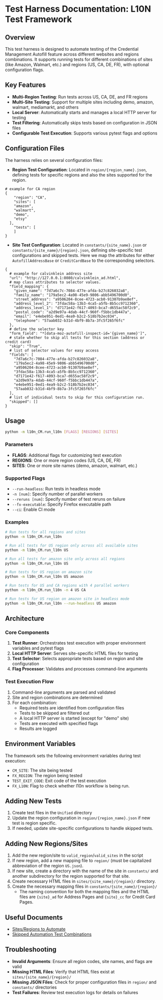 # Test Harness Documentation: L10N Test Framework

## Overview

This test harness is designed to automate testing of the Credential Management Autofill feature across different websites and regions combinations. It supports running tests for different combinations of sites (like Amazon, Walmart, etc.) and regions (US, CA, DE, FR), with optional configuration flags.

## Key Features

- **Multi-Region Testing**: Run tests across US, CA, DE, and FR regions
- **Multi-Site Testing**: Support for multiple sites including demo, amazon, walmart, mediamarkt, and others
- **Local Server**: Automatically starts and manages a local HTTP server for testing
- **Test Filtering**: Automatically skips tests based on configuration in JSON files
- **Configurable Test Execution**: Supports various pytest flags and options

## Configuration Files

The harness relies on several configuration files:

- **Region Test Configuration**: Located in `region/{region_name}.json`, defining tests for specific regions and also the sites supported for the region.
```aiignore
# example for CA region
{
    "region": "CA",
    "sites": [
    "amazon",
    "walmart",
    "demo",
    "etsy"
  ],
    "tests": [
    ]
}
```
- **Site Test Configuration**: Located in `constants/{site_name}.json` or `constants/{site_name}/{region}.json`, defining site-specific test configurations and skipped tests. Here we map the attributes for either `AutofillAddressBase` or `CreditCardBase` to the corresponding selectors.

```aiignore
{
  # example for calvinklein address site
  "url": "http://127.0.0.1:8080/calvinklein_ad.html",
  # map class attributes to selector values.
  "field_mapping": {
    "given_name": "7d7a6c7c-7084-477e-afda-b27c826032a8",
    "family_name": "179a5ec2-4a98-45e9-9806-abb5496700d0",
    "street_address": "a9506204-8cee-4723-acb0-91307b9ae8ef",
    "address_level_2": "3fdac58a-13b3-4ca5-a5fb-8b5cc9712360",
    "address_level_1": "d7171e42-f617-4093-bca7-d655ac58f2c9",
    "postal_code": "a2d9e97a-4dab-44cf-960f-f5bbc1db447a",
    "email": "e4ebe951-0ed1-4ea9-b2c2-518b7b2ec034",
    "telephone": "57aab032-b31d-4bf9-8b7a-3fc5f265f6fc"
  },
  # define the selector key
  "form_field": "*[data-moz-autofill-inspect-id='{given_name}']",
  # state whether to skip all tests for this section (address or credit card)
  "skip": "True",
  # list of selector values for easy access
  "fields": [
    "7d7a6c7c-7084-477e-afda-b27c826032a8",
    "179a5ec2-4a98-45e9-9806-abb5496700d0",
    "a9506204-8cee-4723-acb0-91307b9ae8ef",
    "3fdac58a-13b3-4ca5-a5fb-8b5cc9712360",
    "d7171e42-f617-4093-bca7-d655ac58f2c9",
    "a2d9e97a-4dab-44cf-960f-f5bbc1db447a",
    "e4ebe951-0ed1-4ea9-b2c2-518b7b2ec034",
    "57aab032-b31d-4bf9-8b7a-3fc5f265f6fc"
  ],
  # list of individual tests to skip for this configuration run.
  "skipped": []
}

```
## Usage

```bash
python -m l10n_CM.run_l10n [FLAGS] [REGIONS] [SITES]
```

### Parameters

- **FLAGS**: Additional flags for customizing test execution
- **REGIONS**: One or more region codes (US, CA, DE, FR)
- **SITES**: One or more site names (demo, amazon, walmart, etc.)

### Supported Flags

- `--run-headless`: Run tests in headless mode
- `-n [num]`: Specify number of parallel workers
- `--reruns [num]`: Specify number of test reruns on failure
- `--fx-executable`: Specify Firefox executable path
- `--ci`: Enable CI mode

### Examples

```bash
# Run tests for all regions and sites
python -m l10n_CM.run_l10n

# Run all tests for US region only across all available sites
python -m l10n_CM.run_l10n US

# Run all tests for amazon site only across all regions
python -m l10n_CM.run_l10n US

# Run tests for US region on amazon site
python -m l10n_CM.run_l10n US amazon

# Run tests for US and CA regions with 4 parallel workers
python -m l10n_CM.run_l10n -n 4 US CA

# Run tests for US region on amazon site in headless mode
python -m l10n_CM.run_l10n --run-headless US amazon
```

## Architecture

### Core Components

1. **Test Runner**: Orchestrates test execution with proper environment variables and pytest flags
2. **Local HTTP Server**: Serves site-specific HTML files for testing
3. **Test Selector**: Selects appropriate tests based on region and site configuration
4. **Flag Processor**: Validates and processes command-line arguments

### Test Execution Flow

1. Command-line arguments are parsed and validated
2. Site and region combinations are determined
3. For each combination:
   - Required tests are identified from configuration files
   - Tests to be skipped are filtered out
   - A local HTTP server is started (except for "demo" site)
   - Tests are executed with specified flags
   - Results are logged

## Environment Variables

The framework sets the following environment variables during test execution:

- `CM_SITE`: The site being tested
- `FX_REGION`: The region being tested
- `TEST_EXIT_CODE`: Exit code of the test execution
- `FX_L10N`: Flag to check whether l10n workflow is being run.

## Adding New Tests

1. Create test files in the `Unified` directory
2. Update the region configuration in `region/{region_name}.json` if new test is region specific.
3. If needed, update site-specific configurations to handle skipped tests.

## Adding New Regions/Sites

1. Add the new region/site to `valid_region`/`valid_sites` in the script
2. If new region, add a new mapping file to `region/` (must be capitalized abbreviation of the region `US.json`).
3. If new site, create a directory with the name of the site in `constants/` and another subdirectory for the region supported for that site.
4. Create necessary HTML files in `sites/{site_name}/{region}/` directory.
5. Create the necessary mapping files in `constants/{site_name}/{region}/`
   * The naming convention for both the mapping files and the HTML files are `{site}_ad` for Address Pages and `{site}_cc` for Credit Card Pages.

## Useful Documents
- [Sites/Regions to Automate](https://docs.google.com/spreadsheets/d/15_ejIC3YABnMGHafgkLeuuu_wakfpiLapOmUdBF2pVI/edit?usp=sharing)
- [Skipped Automation Test Combinations](https://docs.google.com/document/d/18zYICZ3lbtUK7-LC-2Gt8jRbxQp0w0Is0ytM2BrcD7w/edit?usp=sharing)

## Troubleshooting

- **Invalid Arguments**: Ensure all region codes, site names, and flags are valid
- **Missing HTML Files**: Verify that HTML files exist at `sites/{site_name}/{region}/`
- **Missing JSON Files**: Check for proper configuration files in `region/` and `constants/` directories
- **Test Failures**: Review test execution logs for details on failures
